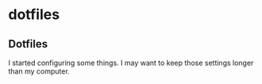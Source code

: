# dotfiles
## Dotfiles

I started configuring some things. I may want to keep those settings longer than my computer.
